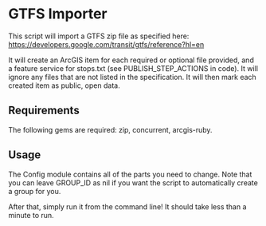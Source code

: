 # GTFS Importer

This script will import a GTFS zip file as specified here:
https://developers.google.com/transit/gtfs/reference?hl=en

It will create an ArcGIS item for each required or optional file provided,
and a feature service for stops.txt (see PUBLISH_STEP_ACTIONS in code). It
will ignore any files that are not listed in the specification. It will then
mark each created item as public, open data.

## Requirements
The following gems are required: zip, concurrent, arcgis-ruby.

## Usage
The Config module contains all of the parts you need to change. Note that you
can leave GROUP_ID as nil if you want the script to automatically create a
group for you.

After that, simply run it from the command line! It should take less than a
minute to run.
